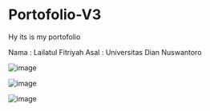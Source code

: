 # Portofolio-V3
Hy its is my portofolio

Nama : Lailatul Fitriyah
Asal : Universitas Dian Nuswantoro

![image](https://user-images.githubusercontent.com/74086121/220917226-e0f75436-751a-4ef3-8e49-733e96a4d294.png)

![image](https://user-images.githubusercontent.com/74086121/220917528-393bbd65-dc42-4add-93b6-be2875a630dd.png)

![image](https://user-images.githubusercontent.com/74086121/220917594-8b3819e0-e509-4ca6-b3db-c815b12a1b34.png)
